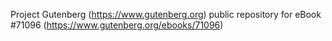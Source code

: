 Project Gutenberg (https://www.gutenberg.org) public repository for
eBook #71096 (https://www.gutenberg.org/ebooks/71096)
